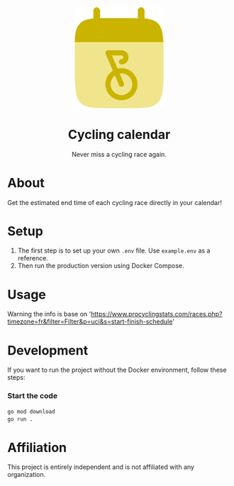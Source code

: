 <div align="center">
  <img width=200 alt="logo cycling-calendar" src="/static/favicon.svg">

  # Cycling calendar

  Never miss a cycling race again.

</div>

# About

Get the estimated end time of each cycling race directly in your calendar!

# Setup

1. The first step is to set up your own `.env` file. Use `example.env` as a reference.
2. Then run the production version using Docker Compose.

# Usage

Warning the info is base on 'https://www.procyclingstats.com/races.php?timezone=fr&filter=Filter&p=uci&s=start-finish-schedule'

# Development

If you want to run the project without the Docker environment, follow these steps:

### Start the code
```bash
go mod download
go run .
```

# Affiliation

This project is entirely independent and is not affiliated with any organization.
